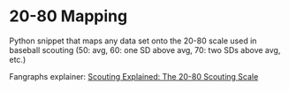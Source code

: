 # 20-80 Mapping
Python snippet that maps any data set onto the 20-80 scale used in baseball scouting (50: avg, 60: one SD above avg, 70: two SDs above avg, etc.)

Fangraphs explainer: [Scouting Explained: The 20-80 Scouting Scale](https://blogs.fangraphs.com/scouting-explained-the-20-80-scouting-scale/)
